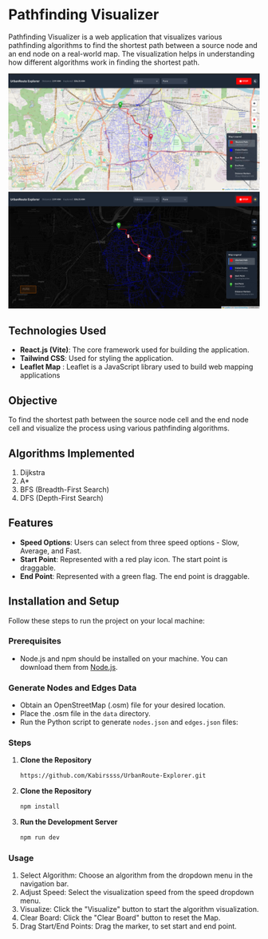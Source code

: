 # Pathfinding Visualizer

Pathfinding Visualizer is a web application that visualizes various pathfinding algorithms to find the shortest path between a source node and an end node on a real-world map. The visualization helps in understanding how different algorithms work in finding the shortest path.

![Pathfinding Visualizer](./public/Images/day.png)
![Pathfinding Visualizer](./public/Images/night.png)

## Technologies Used

- **React.js (Vite)**: The core framework used for building the application.
- **Tailwind CSS**: Used for styling the application.
- **Leaflet Map** : Leaflet is a JavaScript library used to build web mapping applications

## Objective

To find the shortest path between the source node cell and the end node cell and visualize the process using various pathfinding algorithms.

## Algorithms Implemented

1. Dijkstra
2. A*
3. BFS (Breadth-First Search)
4. DFS (Depth-First Search)

## Features

- **Speed Options**: Users can select from three speed options - Slow, Average, and Fast.
- **Start Point**: Represented with a red play icon. The start point is draggable.
- **End Point**: Represented with a green flag. The end point is draggable.

## Installation and Setup

Follow these steps to run the project on your local machine:

### Prerequisites

- Node.js and npm should be installed on your machine. You can download them from [Node.js](https://nodejs.org/).

### Generate Nodes and Edges Data

 - Obtain an OpenStreetMap (.osm) file for your desired location.
 - Place the .osm file in the `data` directory.
 - Run the Python script to generate `nodes.json` and `edges.json` files:

### Steps

1. **Clone the Repository**

   ```bash
   https://github.com/Kabirssss/UrbanRoute-Explorer.git
   
2. **Clone the Repository**


    ```bash
    npm install
3. **Run the Development Server**

    ```bash
    npm run dev

### Usage

1. Select Algorithm: Choose an algorithm from the dropdown menu in the navigation bar.
2. Adjust Speed: Select the visualization speed from the speed dropdown menu.
3. Visualize: Click the "Visualize" button to start the algorithm visualization.
4. Clear Board: Click the "Clear Board" button to reset the Map.
5. Drag Start/End Points: Drag the marker, to set start and end point.

